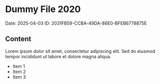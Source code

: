 # Dummy File 2020

Date: 2025-04-03
ID: 2031FB59-CCBA-49DA-86E0-BFEB6778875E

## Content

Lorem ipsum dolor sit amet, consectetur adipiscing elit.
Sed do eiusmod tempor incididunt ut labore et dolore magna aliqua.

* Item 1
* Item 2
* Item 3

